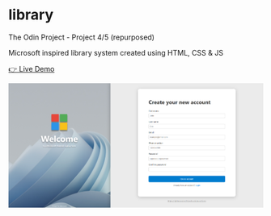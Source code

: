 # library

The Odin Project - Project 4/5 (repurposed)

Microsoft inspired library system created using HTML, CSS &amp; JS

[👉 Live Demo](https://mocchu.github.io/library/)

<img src="img/sc.png" width="825" />
